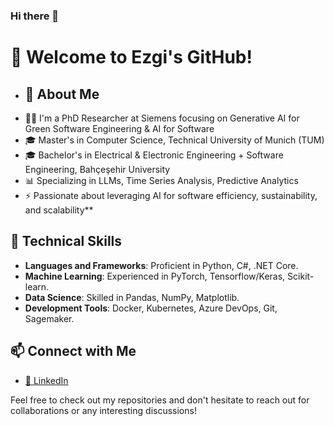 ### Hi there 👋

# 🚀 Welcome to Ezgi's GitHub!

- ## 🌱 About Me  
- 👩‍💻 I'm a PhD Researcher at Siemens focusing on Generative AI for Green Software Engineering & AI for Software
- 🎓 Master's in Computer Science, Technical University of Munich (TUM)  
- 🎓 Bachelor's in Electrical & Electronic Engineering + Software Engineering, Bahçeşehir University  
- 📊 Specializing in LLMs, Time Series Analysis, Predictive Analytics
- ⚡ Passionate about leveraging AI for software efficiency, sustainability, and scalability**  

## 💼 Technical Skills
- **Languages and Frameworks**: Proficient in Python, C#, .NET Core.
- **Machine Learning**: Experienced in PyTorch, Tensorflow/Keras, Scikit-learn.
- **Data Science**: Skilled in Pandas, NumPy, Matplotlib.
- **Development Tools**: Docker, Kubernetes, Azure DevOps, Git, Sagemaker.

## 📫 Connect with Me
- [🔗 LinkedIn](https://linkedin.com/in/ezgisarikayak/)

Feel free to check out my repositories and don't hesitate to reach out for collaborations or any interesting discussions!
